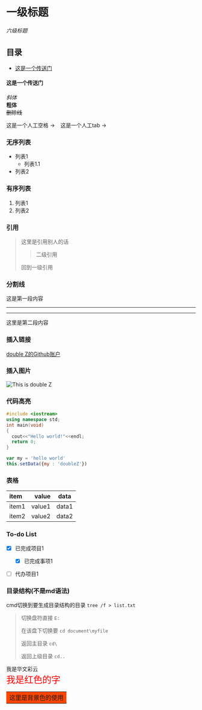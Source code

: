 # 一级标题
###### 六级标题

## 目录   
- [这是一个传送门](#这是一个传送门)   

<a name="这是一个传送门"></a>  
#### 这是一个传送门

*斜体*   
**粗体**   
~~删除线~~   

这是一个人工空格 -> &ensp;
这是一个人工tab -> &emsp;

### 无序列表
- 列表1
  - 列表1.1
- 列表2
### 有序列表
1. 列表1
2. 列表2

### 引用
> 这里是引用别人的话
>
> > 二级引用
>
> 回到一级引用


### 分割线
这是第一段内容
***
---
这里是第二段内容

### 插入链接
[double Z的Github账户](https://github.com/doubleZ0108/)
### 插入图片
![This is double Z](https://upload-images.jianshu.io/upload_images/12014150-b4ca3df27d59f42c.jpg?imageMogr2/auto-orient/strip%7CimageView2/2/w/1240)

### 代码高亮
```C++
#include <iostream>
using namespace std;
int main(void)
{
  cout<<"Hello world!"<<endl;
  return 0;
}

```
```javascript
var my = 'hello world'
this.setData({my : 'doubleZ'})
```

### 表格
| item | value | data|
|:----- | ---: | :-: |
| item1 | value1 | data1 |
| item2 | value2 | data2 |

### To-do List
- [x] 已完成项目1
  - [x] 已完成事项1
- [ ] 代办项目1


### 目录结构(不是md语法)
cmd切换到要生成目录结构的目录
` tree /f > list.txt `
> 切换盘符直接 ` E: `
>
> 在该盘下切换要 ` cd document\myfile `
>
> 返回主目录 ` cd\ `
>
> 返回上级目录 ` cd.. `


<font face="STCAIYUN">我是华文彩云</font>   
<font color=red size=5>我是红色的字</font>   
<table><tr><td bgcolor=#FF4500>这里是背景色的使用</td></tr></table>   

